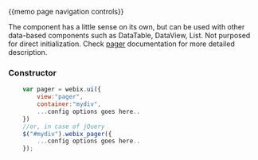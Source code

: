 {{memo page navigation controls}}

The component has a little sense on its own, but can be used with other data-based components such as DataTable, DataView, List. Not purposed for direct initialization. Check [pager](desktop__paging.md) documentation for more detailed description.

### Constructor

~~~js
	var pager = webix.ui({
		view:"pager", 
		container:"mydiv", 
		...config options goes here..
	})
	//or, in case of jQuery
	$("#mydiv").webix_pager({
		...config options goes here..
	});
~~~
